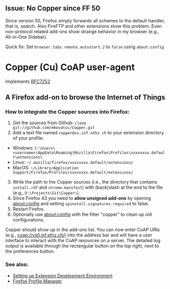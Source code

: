 ## Issue: No Copper since FF 50

Since version 50, Firefox simply forwards all schemes to the default handler, that is, search. Also FireFTP and other extensions show this problem. Even non-protocol related add-ons show strange behavior in my browser (e.g., All-in-One Sidebar).

Quick fix: Set `browser.tabs.remote.autostart.2` to `false` using `about:config`


Copper (Cu) CoAP user-agent
===========================

Implements [RFC7252](http://tools.ietf.org/html/rfc7252)

A Firefox add-on to browse the Internet of Things
-------------------------------------------------

### How to integrate the Copper sources into Firefox:

1. Get the sources from Github: `clone git://github.com/mkovatsc/Copper.git`
2. Add a text file named `copper@vs.inf.ethz.ch` to your extension directory of your profile:
 - Windows: `C:\Users\<username>\AppData\Roaming\Mozilla\Firefox\Profiles\xxxxxxxx.default\extensions\`
 - Linux: `~/.mozilla/firefox/xxxxxxxx.default/extensions/`
 - MacOS: `~/Library/Application Support/Firefox/Profiles/xxxxxxxx.default/extensions/`
3. Write the path to the Copper sources (i.e., the directory that contains `install.rdf` and `chrome.manifest`) with (back)slash at the end to the file (e.g., `D:\Projects\Git\Copper\`).
4. Since Firefox 43 you need to **allow unsigned add-ons** by opening [about:config](about:config) and setting `xpinstall.signatures.required` to false.
5. Restart Firefox.
6. Optionally use [about:config](about:config) with the filter "copper" to clean up old configurations.

Copper should show up in the add-ons list. You can now enter CoAP URIs (e.g., [coap://vs0.inf.ethz.ch/](coap://vs0.inf.ethz.ch/)) into the address bar and will have a user interface to interact with the CoAP resources on a server. The detailed log output is available through the rectangular button on the top right, next to the preferences button.

### See also:

 - [Setting up Extension Development Environment](https://developer.mozilla.org/en/setting_up_extension_development_environment)
 - [Firefox Profile Manager](https://support.mozilla.org/en-US/kb/profile-manager-create-and-remove-firefox-profiles)
 
